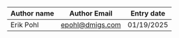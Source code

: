 Author name|Author Email|Entry date
-----------|------------|----------
Erik Pohl|epohl@dmigs.com|01/19/2025
